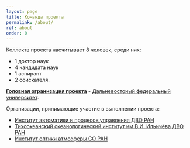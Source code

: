 ```yaml
---
layout: page
title: Команда проекта
permalink: /about/
ref: about
order: 0
---
```


Коллектв проекта насчитывает 8 человек, среди них:

- 1 доктор наук
- 4 кандидата наук
- 1 аспирант
- 2 соискателя.

**<u>Головная огранизация проекта</u>** - [Дальневостоный федеральный университет](https://www.dvfu.ru).

Организации, принимающие участие в выполнении проекта:

- [Институт автоматики и процесов управления ДВО РАН](http://www.iacp.dvo.ru)
- [Тихоокеанский океанологический институт им В.И. Ильичёва ДВО РАН](http://www.poi.dvo.ru)
- [Институт оптики атмосферы СО РАН](http://www.iao.ru)


